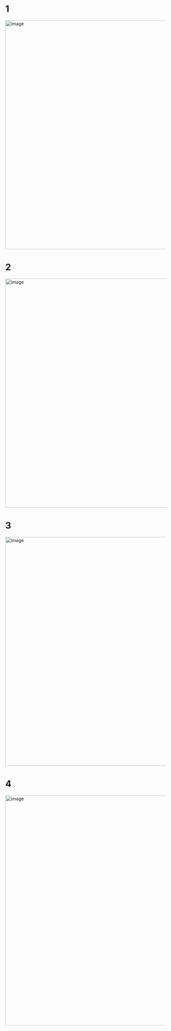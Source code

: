 # 1
<img width="717" alt="image" src="https://user-images.githubusercontent.com/571389/176987559-26fa9b81-db6b-4b34-8aef-5e1c832452e9.png">


# 2
<img width="717" alt="image" src="https://user-images.githubusercontent.com/571389/176987609-49ea4f62-f9fc-42e6-9891-cebc540ad3ae.png">


# 3
<img width="717" alt="image" src="https://user-images.githubusercontent.com/571389/176987669-3ca58583-4113-4210-95ec-01a5708c50e3.png">


# 4
<img width="721" alt="image" src="https://user-images.githubusercontent.com/571389/176987717-4b98bb7b-a40d-40ef-889e-1dcdf97998ca.png">
